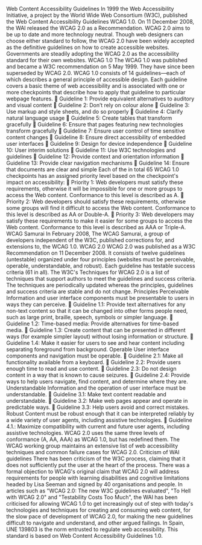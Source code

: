 Web Content Accessibility Guidelines
In 1999 the Web Accessibility Initiative, a project by the World Wide Web
Consortium (W3C), published the Web Content Accessibility Guidelines WCAG 1.0.
On 11 December 2008, the WAI released the WCAG 2.0 as a Recommendation. WCAG
2.0 aims to be up to date and more technology neutral. Though web designers can choose
either standard to follow, the WCAG 2.0 have been widely accepted as the definitive
guidelines on how to create accessible websites. Governments are steadily adopting the
WCAG 2.0 as the accessibility standard for their own websites.
WCAG 1.0
The WCAG 1.0 was published and became a W3C recommendation on 5 May 1999. They
have since been superseded by WCAG 2.0.
WCAG 1.0 consists of 14 guidelines—each of which describes a general principle of
accessible design. Each guideline covers a basic theme of web accessibility and is
associated with one or more checkpoints that describe how to apply that guideline to
particular webpage features.
 Guideline 1: Provide equivalent alternatives to auditory and visual content
 Guideline 2: Don’t rely on colour alone
 Guideline 3: Use markup and style sheets, and do so properly
 Guideline 4: Clarify natural language usage
 Guideline 5: Create tables that transform gracefully
 Guideline 6: Ensure that pages featuring new technologies transform gracefully
 Guideline 7: Ensure user control of time sensitive content changes
 Guideline 8: Ensure direct accessibility of embedded user interfaces
 Guideline 9: Design for device independence
 Guideline 10: User interim solutions
 Guideline 11: Use W3C technologies and guidelines
 Guideline 12: Provide context and orientation information
 Guideline 13: Provide clear navigation mechanisms
 Guideline 14: Ensure that documents are clear and simple
Each of the in total 65 WCAG 1.0 checkpoints has an assigned priority level based on the
checkpoint's impact on accessibility:
 Priority 1: Web developers must satisfy these requirements, otherwise it will be
impossible for one or more groups to access the Web content. Conformance to this
level is described as A.
 Priority 2: Web developers should satisfy these requirements, otherwise some
groups will find it difficult to access the Web content. Conformance to this level is
described as AA or Double-A.
 Priority 3: Web developers may satisfy these requirements to make it easier for
some groups to access the Web content. Conformance to this level is described
as AAA or Triple-A.
WCAG Samurai
In February 2008, The WCAG Samurai, a group of developers independent of the W3C,
published corrections for, and extensions to, the WCAG 1.0.
WCAG 2.0
WCAG 2.0 was published as a W3C Recommendation on 11 December 2008. It consists of
twelve guidelines (untestable) organized under four principles (websites must
be perceivable, operable, understandable, and robust). Each guideline has testable
success criteria (61 in all). The W3C's Techniques for WCAG 2.0 is a list of techniques that
support authors to meet the guidelines and success criteria. The techniques are
periodically updated whereas the principles, guidelines and success criteria are stable and
do not change.
Principles
Perceivable
Information and user interface components must be presentable to users in ways they can
perceive.
 Guideline 1.1: Provide text alternatives for any non-text content so that it can be
changed into other forms people need, such as large print, braille, speech, symbols or
simpler language.
 Guideline 1.2: Time-based media: Provide alternatives for time-based media.
 Guideline 1.3: Create content that can be presented in different ways (for example
simpler layout) without losing information or structure.
 Guideline 1.4: Make it easier for users to see and hear content including separating
foreground from background.
Operable
User interface components and navigation must be operable.
 Guideline 2.1: Make all functionality available from a keyboard.
 Guideline 2.2: Provide users enough time to read and use content.
 Guideline 2.3: Do not design content in a way that is known to cause seizures.
 Guideline 2.4: Provide ways to help users navigate, find content, and determine
where they are.
Understandable
Information and the operation of user interface must be understandable.
 Guideline 3.1: Make text content readable and understandable.
 Guideline 3.2: Make web pages appear and operate in predictable ways.
 Guideline 3.3: Help users avoid and correct mistakes.
Robust
Content must be robust enough that it can be interpreted reliably by a wide variety of user
agents, including assistive technologies.
 Guideline 4.1.: Maximize compatibility with current and future user agents, including
assistive technologies.
WCAG 2.0 uses the same three levels of conformance (A, AA, AAA) as WCAG 1.0, but has
redefined them. The WCAG working group maintains an extensive list of web accessibility
techniques and common failure cases for WCAG 2.0.
Criticism of WAI guidelines
There has been criticism of the W3C process, claiming that it does not sufficiently put the
user at the heart of the process. There was a formal objection to WCAG's original claim that
WCAG 2.0 will address requirements for people with learning disabilities and cognitive
limitations headed by Lisa Seeman and signed by 40 organisations and people. In articles
such as "WCAG 2.0: The new W3C guidelines evaluated", "To Hell with WCAG 2.0" and
"Testability Costs Too Much", the WAI has been criticised for allowing WCAG 1.0 to get
increasingly out of step with today's technologies and techniques for creating and
consuming web content, for the slow pace of development of WCAG 2.0, for making the
new guidelines difficult to navigate and understand, and other argued failings.
In Spain, UNE 139803 is the norm entrusted to regulate web accessibility. This standard is
based on Web Content Accessibility Guidelines 1.0.


